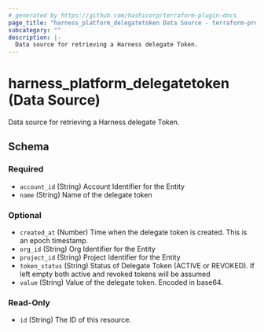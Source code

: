 ```yaml
---
# generated by https://github.com/hashicorp/terraform-plugin-docs
page_title: "harness_platform_delegatetoken Data Source - terraform-provider-harness"
subcategory: ""
description: |-
  Data source for retrieving a Harness delegate Token.
---
```


# harness_platform_delegatetoken (Data Source)

Data source for retrieving a Harness delegate Token.



<!-- schema generated by tfplugindocs -->
## Schema

### Required

- `account_id` (String) Account Identifier for the Entity
- `name` (String) Name of the delegate token

### Optional

- `created_at` (Number) Time when the delegate token is created. This is an epoch timestamp.
- `org_id` (String) Org Identifier for the Entity
- `project_id` (String) Project Identifier for the Entity
- `token_status` (String) Status of Delegate Token (ACTIVE or REVOKED). If left empty both active and revoked tokens will be assumed
- `value` (String) Value of the delegate token. Encoded in base64.

### Read-Only

- `id` (String) The ID of this resource.
